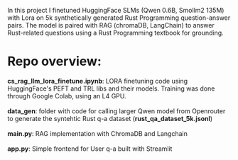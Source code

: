 In this project I finetuned HuggingFace SLMs (Qwen 0.6B, Smollm2 135M) with Lora on 5k synthetically generated Rust Programming question-answer pairs. The model is paired with RAG (chromaDB, LangChain) to answer Rust-related questions using a Rust Programming textbook for grounding. <br>
# Repo overview: <br>
**cs_rag_llm_lora_finetune.ipynb**: LORA finetuning code using HuggingFace's PEFT and TRL libs and their models. Training was done through Google Colab, using an L4 GPU.<br><br>
**data_gen**: folder with code for calling larger Qwen model from Openrouter to generate the syntehtic Rust q-a dataset (**rust_qa_dataset_5k.jsonl**) <br><br>
**main.py**: RAG implementation with ChromaDB and Langchain <br><br>
**app.py**: Simple frontend for User q-a built with Streamlit <br><br>
